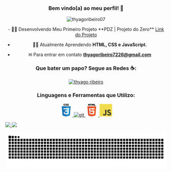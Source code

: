 <h3 align="center">Bem vindo(a) ao meu perfil! 🍷</h3>

<p align="center"> <img src="https://komarev.com/ghpvc/?username=thyagoribeiro07&label=Profile%20views&color=0e75b6&style=flat" alt="thyagoribeiro07" /> </p>

<div align='center'>
- 👨‍💻 Desenvolvendo Meu Primeiro Projeto **PDZ | Projeto do Zero** <a href="https://projetodozero.vercel.app">Link do Projeto</a>

- 👨‍🏫 Atualmente Aprendendo **HTML, CSS e JavaScript.**

- ✉ Para entrar em contato **thyagoribeiro7226@gmail.com**
</div>

<h3 align="center">Que bater um papo? Segue as Redes ☕:</h3>
<p align="center">
<a href="https://www.linkedin.com/in/thyago-ribeiro-7a76382ba/" target="_blank"><img align="center" src="https://raw.githubusercontent.com/rahuldkjain/github-profile-readme-generator/master/src/images/icons/Social/linked-in-alt.svg" alt="thyago ribeiro" height="30" width="40" /></a>
</p>

<h3 align="center">Linguagens e Ferramentas que Utilizo:</h3>
<p align="center"> <a href="https://www.w3schools.com/css/" target="_blank" rel="noreferrer"> <img src="https://raw.githubusercontent.com/devicons/devicon/master/icons/css3/css3-original-wordmark.svg" alt="css3" width="40" height="40"/> </a> 
<a href="https://git-scm.com/" target="_blank" rel="noreferrer"> <img src="https://www.vectorlogo.zone/logos/git-scm/git-scm-icon.svg" alt="git" width="40" height="40"/> </a> 
<a href="https://www.w3.org/html/" target="_blank" rel="noreferrer"> <img src="https://raw.githubusercontent.com/devicons/devicon/master/icons/html5/html5-original-wordmark.svg" alt="html5" width="40" height="40"/> </a> 
<a href="https://developer.mozilla.org/en-US/docs/Web/JavaScript" target="_blank" rel="noreferrer"> <img src="https://raw.githubusercontent.com/devicons/devicon/master/icons/javascript/javascript-original.svg" alt="javascript" width="40" height="40"/> </a> </p>

<div>
<a href="https://github.com/ThyagoRibeiro7">
<img height="180em" src="https://github-readme-stats.vercel.app/api?username=ThyagoRibeiro7&show_icons=true&theme=tokyonight&include_all_commits=true&count_private=true"/>
<img height="180em" src="https://github-readme-stats.vercel.app/api/top-langs/?username=ThyagoRibeiro7&layout=compact&langs_count=6&theme=tokyonight"/>
</div>

<div>
  
  ![snake gif](https://github.com/ThyagoRibeiro7/ThyagoRibeiro7/blob/output/github-contribution-grid-snake-dark.svg)
  
</div>
